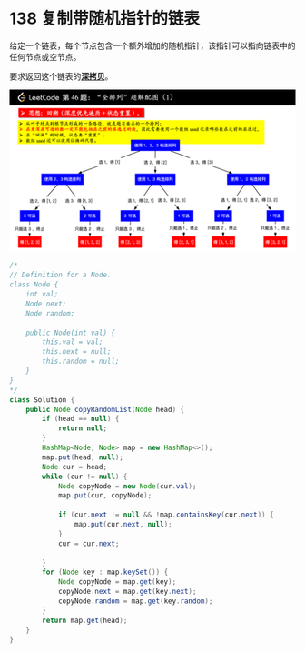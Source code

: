 # 138 复制带随机指针的链表

给定一个链表，每个节点包含一个额外增加的随机指针，该指针可以指向链表中的任何节点或空节点。

要求返回这个链表的[**深拷贝**](https://baike.baidu.com/item/%E6%B7%B1%E6%8B%B7%E8%B4%9D/22785317?fr=aladdin)。 

![](../../.gitbook/assets/image%20%285%29.png)

```java
/*
// Definition for a Node.
class Node {
    int val;
    Node next;
    Node random;

    public Node(int val) {
        this.val = val;
        this.next = null;
        this.random = null;
    }
}
*/
class Solution {
    public Node copyRandomList(Node head) {
        if (head == null) {
            return null;
        }
        HashMap<Node, Node> map = new HashMap<>();
        map.put(head, null);
        Node cur = head;
        while (cur != null) {
            Node copyNode = new Node(cur.val);
            map.put(cur, copyNode);
            
            if (cur.next != null && !map.containsKey(cur.next)) {
                map.put(cur.next, null);
            }
            cur = cur.next;
        
        }
        for (Node key : map.keySet()) {
            Node copyNode = map.get(key);
            copyNode.next = map.get(key.next);
            copyNode.random = map.get(key.random);
        }
        return map.get(head);
    }
}
```

